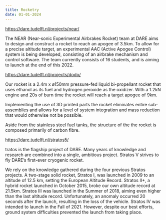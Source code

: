 ```yaml
--- 
title: Rocketry
date: 01-01-2024
---
```


https://dare.tudelft.nl/projects/near/

The NEAR (Near-sonic Experimental Airbrakes Rocket) team at DARE aims to design and construct a rocket to reach an apogee of 3.5km. To allow for a precise altitude target, an experimental AAC (Active Apogee Control) system is being developed, consisting of an airbrake mechanism and control software. The team currently consists of 16 students, and is aiming to launch at the end of this 2022. 


https://dare.tudelft.nl/projects/dodo/

Our rocket is a 2.4m x ø150mm pressure-fed liquid bi-propellant rocket that uses ethanol as  its fuel and hydrogen peroxide as the oxidizer. With a 1.2kN engine and 20s of burn time the rocket will reach a target apogee of 9km.

Implementing the use of 3D printed parts the rocket  eliminates entire sub-assemblies and allows for a level of system integration and mass reduction that would otherwise not be possible.

Aside from the stainless steel fuel tanks, the structure of the the rocket is composed primarily of carbon fibre.


https://dare.tudelft.nl/stratos5/

tratos is the flagship project of DARE. Many years of knowledge and research are combined into a single, ambitious project. Stratos V strives to fly DARE’s first-ever cryogenic rocket.
 

We rely on the knowledge gathered during the four previous Stratos projects. A two-stage solid rocket, Stratos I, was launched in 2009 to an altitude of 12.5 km, setting the European Altitude Record. Stratos II+, a hybrid rocket launched in October 2015, broke our own altitude record at 21.5km. Stratos III was launched in the Summer of 2018, aiming even higher than the last altitude record. Unfortunately, an anomaly occurred 20 seconds after the launch, resulting in the loss of the vehicle. Stratos IV was intended to launch in the Fall of 2021.  However, despite our best efforts, ground system difficulties prevented the launch from taking place.

